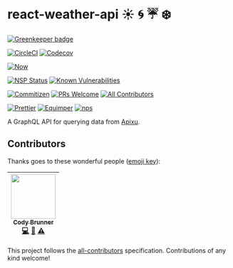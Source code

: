 # react-weather-api :sunny: :cyclone: :umbrella: :snowflake:

[![Greenkeeper badge](https://badges.greenkeeper.io/rockchalkwushock/react-weather-api.svg)](https://greenkeeper.io/)

[![CircleCI](https://img.shields.io/circleci/project/github/rockchalkwushock/react-weather-api.svg?style=flat-square)](https://circleci.com/gh/rockchalkwushock/react-weather-api)
[![Codecov](https://img.shields.io/codecov/c/github/rockchalkwushock/react-weather-api.svg?style=flat-square)](https://codecov.io/gh/rockchalkwushock/react-weather-api)

[![Now](https://img.shields.io/badge/deployed%20with-now--cli-orange.svg?style=flat-square)](https://github.com/zeit/now-cli)

[![NSP Status](https://nodesecurity.io/orgs/rcws-development/projects/a3ee0aab-1908-4408-9e5d-3ddeed95c937/badge)](https://nodesecurity.io/orgs/rcws-development/projects/a3ee0aab-1908-4408-9e5d-3ddeed95c937)
[![Known Vulnerabilities](https://snyk.io/test/github/rockchalkwushock/react-weather-api/badge.svg)](https://snyk.io/test/github/rockchalkwushock/react-weather-api)

[![Commitizen](https://img.shields.io/badge/commitizen-friendly-brightgreen.svg?style=flat-square)](http://commitizen.github.io/cz-cli/)
[![PRs Welcome](https://img.shields.io/badge/PRs-welcome-brightgreen.svg?style=flat-square)](https://github.com/rockchalkwushock/react-weather-api/pulls)
[![All Contributors](https://img.shields.io/badge/all_contributors-1-orange.svg?style=flat-square)](#contributors)

[![Prettier](https://img.shields.io/badge/styled_with-prettier-ff69b4.svg?style=flat-square)](https://github.com/prettier/prettier)
[![Equimper](https://img.shields.io/badge/code%20style-equimper-blue.svg?style=flat-square)](https://github.com/EQuimper/eslint-config-equimper)
[![nps](https://img.shields.io/badge/scripts%20run%20with-nps-blue.svg?style=flat-square)](https://github.com/kentcdodds/nps)

A GraphQL API for querying data from [Apixu](https://www.apixu.com).

## Contributors

Thanks goes to these wonderful people
([emoji key](https://github.com/kentcdodds/all-contributors#emoji-key)):

<!-- ALL-CONTRIBUTORS-LIST:START - Do not remove or modify this section -->

| [<img src="https://avatars2.githubusercontent.com/u/19720404?v=4" width="100px;"/><br /><sub><b>Cody Brunner</b></sub>](https://rcws-development.com/)<br />[💻](https://github.com/rockchalkwushock/react-weather-api/commits?author=rockchalkwushock "Code") [🎨](#design-rockchalkwushock "Design") [⚠️](https://github.com/rockchalkwushock/react-weather-api/commits?author=rockchalkwushock "Tests") |
| :--------------------------------------------------------------------------------------------------------------------------------------------------------------------------------------------------------------------------------------------------------------------------------------------------------------------------------------------------------------------------------------------------------: |


<!-- ALL-CONTRIBUTORS-LIST:END -->

This project follows the
[all-contributors](https://github.com/kentcdodds/all-contributors)
specification. Contributions of any kind welcome!

